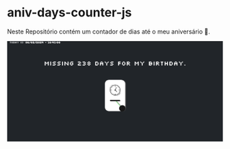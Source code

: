 # aniv-days-counter-js
Neste Repositório contém um contador de dias até o meu aniversário 🧁.

<img src="public/assets/img/aniv_counter_days_js.png">
